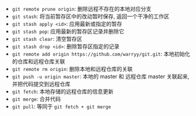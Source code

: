 - `git remote prune origin`: 删除远程不存在的本地对应分支
- `git stash`: 将当前暂存区中的改动暂时保存, 返回一个干净的工作区
- `git stash apply <id>`: 应用最新或指定的暂存
- `git stash pop`: 应用最新的暂存区记录并删除它
- `git stash clear`: 清空暂存区
- `git stash drop <id>`: 删除暂存区指定的记录
- `git remote add origin https://github.com/warryy/git.git`: 本地初始化的仓库和远程仓库关联
- `git remote rm origin`: 删除本地和远程仓库的关联
- `git push -u origin master`: 本地的 master 和 远程仓库 master 关联起来, 并把代码提交到远程仓库
- `git fetch`: 本地存储的远程仓库的信息更新
- `git merge`: 合并代码
- `git pull`: 等同于 `git fetch + git merge`